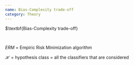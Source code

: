```yaml
---
name: Bias-Complexity trade-off
category: Theory
---
```


$\textbf{Bias-Complexity trade-off}

<br>

$ERM$ = Empiric Risk Minimization algorithm

$\mathcal{H}$ = hypothesis class = all the classifiers that are considered